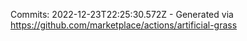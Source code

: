 Commits: 2022-12-23T22:25:30.572Z - Generated via https://github.com/marketplace/actions/artificial-grass
<br>
